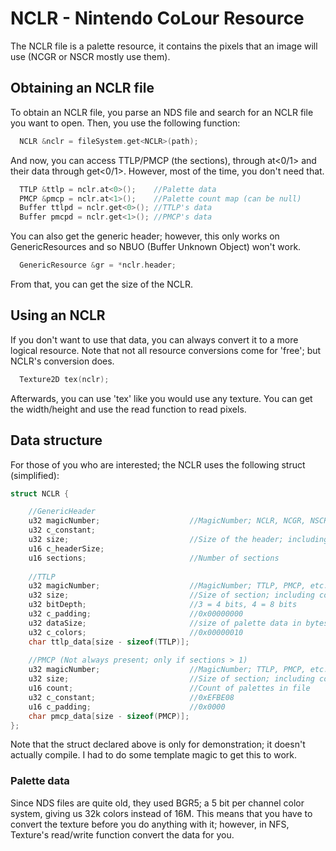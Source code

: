 # NCLR - Nintendo CoLour Resource
The NCLR file is a palette resource, it contains the pixels that an image will use (NCGR or NSCR mostly use them).
## Obtaining an NCLR file
To obtain an NCLR file, you parse an NDS file and search for an NCLR file you want to open. Then, you use the following function:
```cpp
  NCLR &nclr = fileSystem.get<NCLR>(path);
```
And now, you can access TTLP/PMCP (the sections), through at<0/1> and their data through get<0/1>. However, most of the time, you don't need that.
```cpp
  TTLP &ttlp = nclr.at<0>();    //Palette data
  PMCP &pmcp = nclr.at<1>();    //Palette count map (can be null)
  Buffer ttlpd = nclr.get<0>(); //TTLP's data
  Buffer pmcpd = nclr.get<1>(); //PMCP's data
```
You can also get the generic header; however, this only works on GenericResources and so NBUO (Buffer Unknown Object) won't work.
```cpp
  GenericResource &gr = *nclr.header;
```
From that, you can get the size of the NCLR.
## Using an NCLR
If you don't want to use that data, you can always convert it to a more logical resource. Note that not all resource conversions come for 'free'; but NCLR's conversion does.
```cpp
  Texture2D tex(nclr);
```
Afterwards, you can use 'tex' like you would use any texture. You can get the width/height and use the read function to read pixels.
## Data structure
For those of you who are interested; the NCLR uses the following struct (simplified):
```cpp
struct NCLR {

	//GenericHeader
	u32 magicNumber;					//MagicNumber; NCLR, NCGR, NSCR, etc.
	u32 c_constant;
	u32 size;							//Size of the header; including contents
	u16 c_headerSize;
	u16 sections;						//Number of sections
    
	//TTLP
	u32 magicNumber;					//MagicNumber; TTLP, PMCP, etc.
	u32 size;							//Size of section; including contents
	u32 bitDepth;						//3 = 4 bits, 4 = 8 bits
	u32 c_padding;						//0x00000000
	u32 dataSize;						//size of palette data in bytes; if(size > 0x200) size = 0x200 - size;
	u32 c_colors;						//0x00000010
	char ttlp_data[size - sizeof(TTLP)];
    
	//PMCP (Not always present; only if sections > 1)
	u32 magicNumber;					//MagicNumber; TTLP, PMCP, etc.
	u32 size;							//Size of section; including contents
	u16 count;							//Count of palettes in file
	u32 c_constant;						//0xEFBE08
	u16 c_padding;						//0x0000
	char pmcp_data[size - sizeof(PMCP)];
};
```
Note that the struct declared above is only for demonstration; it doesn't actually compile. I had to do some template magic to get this to work.
### Palette data
Since NDS files are quite old, they used BGR5; a 5 bit per channel color system, giving us 32k colors instead of 16M. This means that you have to convert the texture before you do anything with it; however, in NFS, Texture's read/write function convert the data for you.
